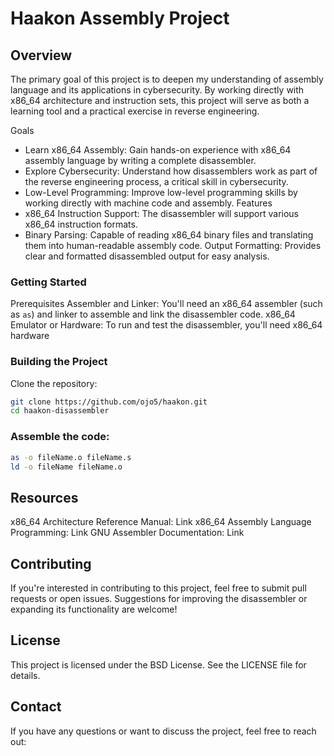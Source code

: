 # Haakon Assembly Project
## Overview
The primary goal of this project is to deepen my understanding of assembly language and its applications in cybersecurity. By working directly with x86_64 architecture and instruction sets, this project will serve as both a learning tool and a practical exercise in reverse engineering.

Goals
* Learn x86_64 Assembly: Gain hands-on experience with x86_64 assembly language by writing a complete disassembler.
* Explore Cybersecurity: Understand how disassemblers work as part of the reverse engineering process, a critical skill in cybersecurity.
* Low-Level Programming: Improve low-level programming skills by working directly with machine code and assembly.
Features
* x86_64 Instruction Support: The disassembler will support various x86_64 instruction formats.
* Binary Parsing: Capable of reading x86_64 binary files and translating them into human-readable assembly code.
Output Formatting: Provides clear and formatted disassembled output for easy analysis.


### Getting Started
Prerequisites
Assembler and Linker: You'll need an x86_64 assembler (such as `as`) and linker to assemble and link the disassembler code.
x86_64 Emulator or Hardware: To run and test the disassembler, you'll need x86_64 hardware

### Building the Project
Clone the repository:

```sh
git clone https://github.com/ojo5/haakon.git
cd haakon-disassembler
```

### Assemble the code:

```sh
as -o fileName.o fileName.s
ld -o fileName fileName.o
```

## Resources
x86_64 Architecture Reference Manual: Link
x86_64 Assembly Language Programming: Link
GNU Assembler Documentation: Link


## Contributing
If you're interested in contributing to this project, feel free to submit pull requests or open issues. Suggestions for improving the disassembler or expanding its functionality are welcome!

## License
This project is licensed under the BSD License. See the LICENSE file for details.

## Contact
If you have any questions or want to discuss the project, feel free to reach out:
